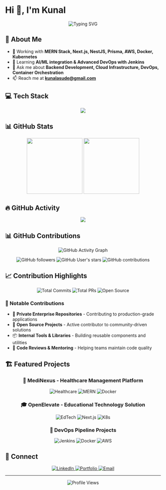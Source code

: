 # Hi 👋, I'm Kunal

<div align="center">
  <img src="https://readme-typing-svg.demolab.com?font=Fira+Code&pause=1000&color=2196F3&center=true&vCenter=true&width=435&lines=Full+Stack+Developer;Backend+%26+Cloud+Specialist" alt="Typing SVG" />
</div>

## 🚀 About Me

- 🔭 Working with **MERN Stack, Next.js, NestJS, Prisma, AWS, Docker, Kubernetes**
- 🌱 Learning **AI/ML integration & Advanced DevOps with Jenkins**
- 💬 Ask me about **Backend Development, Cloud Infrastructure, DevOps, Container Orchestration**
- 📫 Reach me at **[kunalasude@gmail.com](mailto:kunalasude@gmail.com)**

## 💻 Tech Stack

<div align="center">
  <img src="https://skillicons.dev/icons?i=js,ts,cpp,react,nextjs,nodejs,nestjs,express,mongodb,postgresql,mysql,redis,prisma,aws,docker,kubernetes,jenkins,git,github,python,graphql,tailwind,bootstrap,bash&perline=12" />
</div>

## 📊 GitHub Stats

<div align="center">
  <img height="180em" src="https://github-readme-stats.vercel.app/api?username=KunalAsude&show_icons=true&theme=dark&hide_border=true&count_private=true&cache_seconds=86400" />
  <img height="180em" src="https://github-readme-stats.vercel.app/api/top-langs/?username=KunalAsude&layout=compact&theme=dark&hide_border=true&langs_count=6&cache_seconds=86400" />
</div>

## 🔥 GitHub Activity

<div align="center">
  <img src="https://streak-stats.demolab.com/?user=KunalAsude&theme=dark&hide_border=true" />
</div>

## 📊 GitHub Contributions

<div align="center">
  <img src="https://github-readme-activity-graph.vercel.app/graph?username=KunalAsude&theme=github-compact&hide_border=true&area=true" alt="GitHub Activity Graph" />
</div>

<div align="center">
  
  ![GitHub followers](https://img.shields.io/github/followers/KunalAsude?label=Followers&style=for-the-badge&logo=github)
  ![GitHub User's stars](https://img.shields.io/github/stars/KunalAsude?label=Total%20Stars&style=for-the-badge&logo=github)
  ![GitHub contributions](https://img.shields.io/badge/Total%20Contributions-1000+-brightgreen?style=for-the-badge&logo=github)
  
</div>

## 📈 Contribution Highlights

<div align="center">
  
  ![Total Commits](https://img.shields.io/badge/Total%20Commits-368-brightgreen?style=for-the-badge&logo=github)
  ![Total PRs](https://img.shields.io/badge/Total%20PRs-62-blue?style=for-the-badge&logo=github)
  ![Open Source](https://img.shields.io/badge/Open%20Source-Contributor-orange?style=for-the-badge&logo=github)
  
</div>

### 💼 Notable Contributions
- 🚀 **Private Enterprise Repositories** - Contributing to production-grade applications
- 🔧 **Open Source Projects** - Active contributor to community-driven solutions
- 📦 **Internal Tools & Libraries** - Building reusable components and utilities
- 🌟 **Code Reviews & Mentoring** - Helping teams maintain code quality

## 🏗️ Featured Projects

<div align="center">
  
  ### 🏥 **MediNexus** - Healthcare Management Platform
  ![Healthcare](https://img.shields.io/badge/Healthcare-Tech-success?style=for-the-badge&logo=medical-cross)
  ![MERN](https://img.shields.io/badge/MERN-Stack-blue?style=for-the-badge&logo=react)
  ![Docker](https://img.shields.io/badge/Docker-Containerized-blue?style=for-the-badge&logo=docker)
  
  ### 🎓 **OpenElevate** - Educational Technology Solution
  ![EdTech](https://img.shields.io/badge/EdTech-Platform-orange?style=for-the-badge&logo=graduation-cap)
  ![Next.js](https://img.shields.io/badge/Next.js-Framework-black?style=for-the-badge&logo=next.js)
  ![K8s](https://img.shields.io/badge/Kubernetes-Orchestration-blue?style=for-the-badge&logo=kubernetes)
  
  ### 🔧 **DevOps Pipeline Projects**
  ![Jenkins](https://img.shields.io/badge/Jenkins-CI/CD-red?style=for-the-badge&logo=jenkins)
  ![Docker](https://img.shields.io/badge/Docker-Containerization-blue?style=for-the-badge&logo=docker)
  ![AWS](https://img.shields.io/badge/AWS-Cloud-orange?style=for-the-badge&logo=amazon-aws)
  
</div>

## 🤝 Connect

<div align="center">
  <a href="https://www.linkedin.com/in/kunalasude/" target="_blank">
    <img src="https://img.shields.io/badge/LinkedIn-0077B5?style=for-the-badge&logo=linkedin&logoColor=white" alt="LinkedIn" />
  </a>
  <a href="https://kunalasude.dev" target="_blank">
    <img src="https://img.shields.io/badge/Portfolio-000000?style=for-the-badge&logo=About.me&logoColor=white" alt="Portfolio" />
  </a>
  <a href="mailto:kunalasude@gmail.com" target="_blank">
    <img src="https://img.shields.io/badge/Email-D14836?style=for-the-badge&logo=gmail&logoColor=white" alt="Email" />
  </a>
</div>

---

<div align="center">
  <img src="https://komarev.com/ghpvc/?username=KunalAsude&style=flat-square&color=blue" alt="Profile Views" />
</div>
